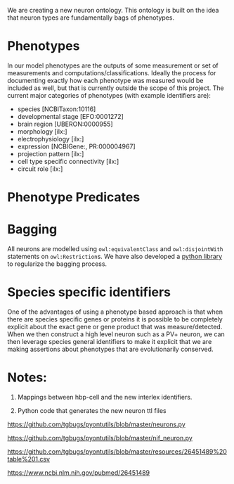 We are creating a new neuron ontology. This ontology is built on the idea that neuron types are fundamentally bags of phenotypes.
# Phenotypes
In our model phenotypes are the outputs of some measurement or set of measurements and computations/classifications. Ideally the process for documenting exactly how each phenotype was measured would be included as well, but that is currently outside the scope of this project. The current major categories of phenotypes (with example identifiers are):
  * species [NCBITaxon:10116]
  * developmental stage [EFO:0001272]
  * brain region [UBERON:0000955]
  * morphology [ilx:]
  * electrophysiology [ilx:]
  * expression [NCBIGene:, PR:000004967]
  * projection pattern [ilx:]
  * cell type specific connectivity [ilx:]
  * circuit role [ilx:]

# Phenotype Predicates
# Bagging
All neurons are modelled using `owl:equivalentClass` and `owl:disjointWith` statements on `owl:Restriction`s. We have also developed a [python library](https://github.com/tgbugs/pyontutils/neurons.py) to regularize the bagging process.
# Species specific identifiers
One of the advantages of using a phenotype based approach is that when there are species specific genes or proteins it is possible to be completely explicit about the exact gene or gene product that was measure/detected. When we then construct a high level neuron such as a PV+ neuron, we can then leverage species general identifiers to make it explicit that we are making assertions about phenotypes that are evolutionarily conserved.

# Notes:

1. Mappings between hbp-cell and the new interlex identifiers.

2. Python code that generates the new neuron ttl files

https://github.com/tgbugs/pyontutils/blob/master/neurons.py

https://github.com/tgbugs/pyontutils/blob/master/nif_neuron.py

https://github.com/tgbugs/pyontutils/blob/master/resources/26451489%20table%201.csv

https://www.ncbi.nlm.nih.gov/pubmed/26451489